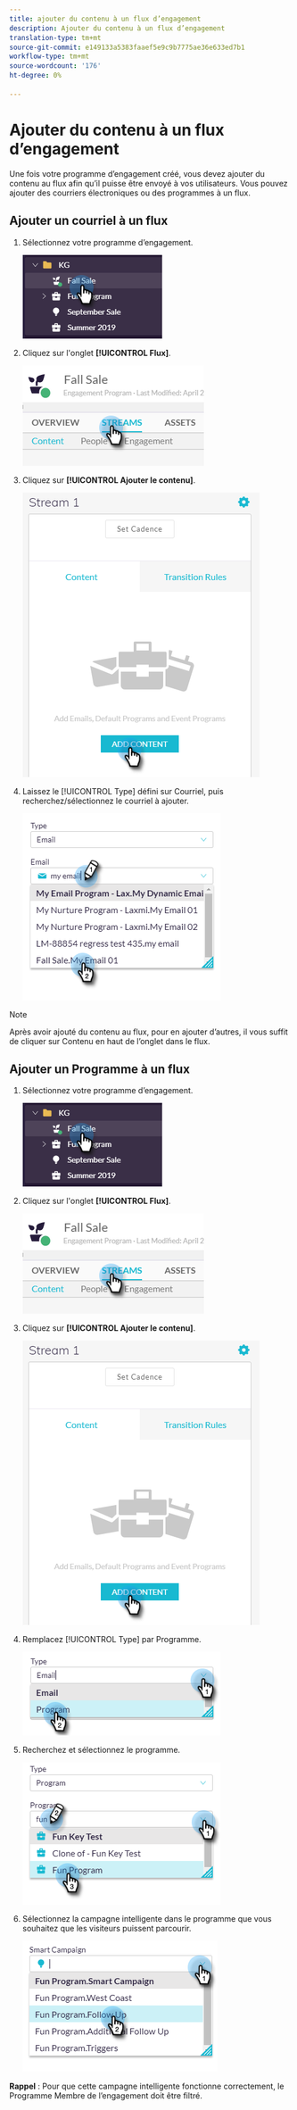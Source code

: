 ```yaml
---
title: ajouter du contenu à un flux d’engagement
description: Ajouter du contenu à un flux d’engagement
translation-type: tm+mt
source-git-commit: e149133a5383faaef5e9c9b7775ae36e633ed7b1
workflow-type: tm+mt
source-wordcount: '176'
ht-degree: 0%

---
```



# Ajouter du contenu à un flux d’engagement

Une fois votre programme d’engagement créé, vous devez ajouter du contenu au flux afin qu’il puisse être envoyé à vos utilisateurs. Vous pouvez ajouter des courriers électroniques ou des programmes à un flux.

## Ajouter un courriel à un flux

1. Sélectionnez votre programme d’engagement.

   ![Image un](/help/sky/assets/engagement-programs/add-content-to-an-engagement-stream/add-content-to-an-engagement-stream-1.png)

1. Cliquez sur l&#39;onglet **[!UICONTROL Flux]**.

   ![Image 2](/help/sky/assets/engagement-programs/add-content-to-an-engagement-stream/add-content-to-an-engagement-stream-2.png)

1. Cliquez sur **[!UICONTROL Ajouter le contenu]**.

   ![Image trois](/help/sky/assets/engagement-programs/add-content-to-an-engagement-stream/add-content-to-an-engagement-stream-3.png)

1. Laissez le [!UICONTROL Type] défini sur Courriel, puis recherchez/sélectionnez le courriel à ajouter.

   ![Image 4](/help/sky/assets/engagement-programs/add-content-to-an-engagement-stream/add-content-to-an-engagement-stream-4.png)

>[!NOTE]
>
>Après avoir ajouté du contenu au flux, pour en ajouter d’autres, il vous suffit de cliquer sur Contenu en haut de l’onglet dans le flux.

## Ajouter un Programme à un flux

1. Sélectionnez votre programme d’engagement.

   ![Image 5](/help/sky/assets/engagement-programs/add-content-to-an-engagement-stream/add-content-to-an-engagement-stream-5.png)

1. Cliquez sur l&#39;onglet **[!UICONTROL Flux]**.

   ![Image six](/help/sky/assets/engagement-programs/add-content-to-an-engagement-stream/add-content-to-an-engagement-stream-6.png)

1. Cliquez sur **[!UICONTROL Ajouter le contenu]**.

   ![Image sept](/help/sky/assets/engagement-programs/add-content-to-an-engagement-stream/add-content-to-an-engagement-stream-7.png)

1. Remplacez [!UICONTROL Type] par Programme.

   ![Image huit](/help/sky/assets/engagement-programs/add-content-to-an-engagement-stream/add-content-to-an-engagement-stream-8.png)

1. Recherchez et sélectionnez le programme.

   ![Image neuf](/help/sky/assets/engagement-programs/add-content-to-an-engagement-stream/add-content-to-an-engagement-stream-9.png)

1. Sélectionnez la campagne intelligente dans le programme que vous souhaitez que les visiteurs puissent parcourir.

   ![Image dix](/help/sky/assets/engagement-programs/add-content-to-an-engagement-stream/add-content-to-an-engagement-stream-10.png)

**Rappel** : Pour que cette campagne intelligente fonctionne correctement, le Programme Membre de l’engagement doit être filtré.
